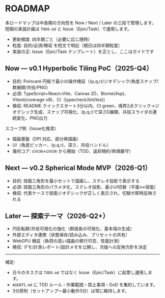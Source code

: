 # ROADMAP

本ロードマップは中長期の方向性を Now / Next / Later の三段で管理します。短期の実装計画は `TODO.md` と Issue（Epic/Task）で運用します。

- 更新頻度: 四半期ごと（必要に応じ随時）
- 粒度: 目的/必須/検収 を短文で明記（期日は四半期粒度）
- 実装の正: Issue（Epic/Task テンプレート）を正とし、ここはガイドです

## Now — v0.1 Hyperbolic Tiling PoC（2025-Q4）
- 目的: Poincaré 円板で最小の操作検証（(p,q,r)/ジオデシック/角度スナップ/群展開/共役/PNG）
- 必須: TypeScript+React+Vite、Canvas 2D、Biome(4sp)、Vitest(coverage v8)、CI（typecheck/lint/test）
- 検収: README クイックスタート3分以内、CI green、境界2点クリック→ジオデシック生成、スナップ可視化、(p,q,r)で深さD展開、共役スライダの連続変化、PNG出力

スコープ例（Issue化推奨）
- 描画基盤（DPI 対応、部分再描画）
- UI（角度ピッカー、(p,q,r)、深さ、共役ハンドル）
- 幾何コア: circle×circle から開始（TDD、返却規約/昇順厳守）

## Next — v0.2 Spherical Mode MVP（2026-Q1）
- 目的: 球面三角形を最小セットで描画し、ステレオ投影で表示する
- 必須: 球面三角形のパラメタ化、ステレオ投影、最小UI切替（平面↔球面）
- 検収: 代表ケースで球面ジオデシックが正しく表示され、切替が即時反映される

## Later — 探索テーマ（2026-Q2+）
- 円反転群/共役可視化の強化（群語長の可視化、基本域の生成）
- 外部エディタ連携（状態保存/読み込み、プリセットの共有）
- WebGPU 検証（負荷の高い描画の移行可否、性能計測）
- 検収: デモ/計測レポート/設計メモを公開し、次版への反映方針を決定

---

補足:
- 日々のタスクは `TODO.md` ではなく Issue（Epic/Task）に起票し運用します。
- `AGENTS.md` に TDD ルール・作業範囲・禁止事項・DoD を集約しています。
- 3分原則（セットアップ〜最小動作3分）は常に維持します。

